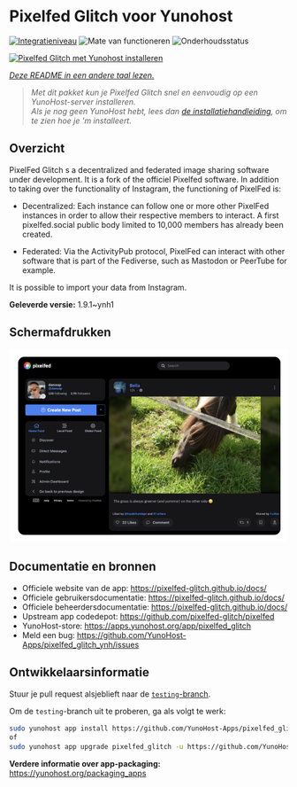 <!--
NB: Deze README is automatisch gegenereerd door <https://github.com/YunoHost/apps/tree/master/tools/readme_generator>
Hij mag NIET handmatig aangepast worden.
-->

# Pixelfed Glitch voor Yunohost

[![Integratieniveau](https://apps.yunohost.org/badge/integration/pixelfed_glitch)](https://ci-apps.yunohost.org/ci/apps/pixelfed_glitch/)
![Mate van functioneren](https://apps.yunohost.org/badge/state/pixelfed_glitch)
![Onderhoudsstatus](https://apps.yunohost.org/badge/maintained/pixelfed_glitch)

[![Pixelfed Glitch met Yunohost installeren](https://install-app.yunohost.org/install-with-yunohost.svg)](https://install-app.yunohost.org/?app=pixelfed_glitch)

*[Deze README in een andere taal lezen.](./ALL_README.md)*

> *Met dit pakket kun je Pixelfed Glitch snel en eenvoudig op een YunoHost-server installeren.*  
> *Als je nog geen YunoHost hebt, lees dan [de installatiehandleiding](https://yunohost.org/install), om te zien hoe je 'm installeert.*

## Overzicht

PixelFed Glitch s a decentralized and federated image sharing software under development. It is a fork of the officiel Pixelfed software.
In addition to taking over the functionality of Instagram, the functioning of PixelFed is:

* Decentralized: Each instance can follow one or more other PixelFed instances in order to allow their respective members to interact. A first pixelfed.social public body limited to 10,000 members has already been created.

* Federated: Via the ActivityPub protocol, PixelFed can interact with other software that is part of the Fediverse, such as Mastodon or PeerTube for example.

It is possible to import your data from Instagram.


**Geleverde versie:** 1.9.1~ynh1

## Schermafdrukken

![Schermafdrukken van Pixelfed Glitch](./doc/screenshots/screenshot.png)

## Documentatie en bronnen

- Officiele website van de app: <https://pixelfed-glitch.github.io/docs/>
- Officiele gebruikersdocumentatie: <https://pixelfed-glitch.github.io/docs/>
- Officiele beheerdersdocumentatie: <https://pixelfed-glitch.github.io/docs/>
- Upstream app codedepot: <https://github.com/pixelfed-glitch/pixelfed>
- YunoHost-store: <https://apps.yunohost.org/app/pixelfed_glitch>
- Meld een bug: <https://github.com/YunoHost-Apps/pixelfed_glitch_ynh/issues>

## Ontwikkelaarsinformatie

Stuur je pull request alsjeblieft naar de [`testing`-branch](https://github.com/YunoHost-Apps/pixelfed_glitch_ynh/tree/testing).

Om de `testing`-branch uit te proberen, ga als volgt te werk:

```bash
sudo yunohost app install https://github.com/YunoHost-Apps/pixelfed_glitch_ynh/tree/testing --debug
of
sudo yunohost app upgrade pixelfed_glitch -u https://github.com/YunoHost-Apps/pixelfed_glitch_ynh/tree/testing --debug
```

**Verdere informatie over app-packaging:** <https://yunohost.org/packaging_apps>
